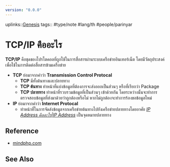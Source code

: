 ```yaml
---
version: "0.0.0"
---
```

uplinks::[Genesis](./Genesis.md)
tags:: #type/note #lang/th #people/parinyar 
# TCP/IP คืออะไร
 **TCP/IP** คือชุดของโปรโตคอลที่ถูกใช้ในการสื่อสารผ่านระบบเครือข่ายอินเทอร์เน็ต โดยมีวัตถุประสงค์เพื่อใช้ในการติดต่อสื่อสารข้ามเครือข่าย
- **TCP** ย่อมาจากคำว่า **Transmission Control Protocal**
	- **TCP** มีทั้งต้นทางและปลายทาง
	- **TCP ต้นทาง** ทำหน้าที่แบ่งข้อมูลที่ต้องการจะส่งออกเป็นส่วนๆ หรือที่เรียกว่า Package
	- **TCP ปลายทาง** ทำหน้าที่รวบรวมข้อมูลที่เป็นส่วนๆ เข้าด้วยกัน โดยระหว่างนั้นจะทำการตรวจสอบข้อมูลที่ส่งมาด้วยว่าถูกต้องหรือไม่ หากไม่ถูกต้องจะทำการร้องขอข้อมูลใหม่
- **IP** ย่อมาจากคำว่า **Internet Protocal**
	- ทำหน้าที่ในการจัดส่งข้อมูลจากเครือข่ายต้นทางไปยังเครือข่ายปลายทางโดยอาศัย *[IP Address คืออะไร|IP Address](./IP%20Address%20คืออะไร|IP%20Address.md)* เป็นจุดหมายปลายทาง

## Reference
- [mindphp.com](https://www.mindphp.com/%E0%B8%84%E0%B8%B9%E0%B9%88%E0%B8%A1%E0%B8%B7%E0%B8%AD/73-%E0%B8%84%E0%B8%B7%E0%B8%AD%E0%B8%AD%E0%B8%B0%E0%B9%84%E0%B8%A3/2042-tcp-ip-%E0%B8%84%E0%B8%B7%E0%B8%AD%E0%B8%AD%E0%B8%B0%E0%B9%84%E0%B8%A3.html)

## See Also